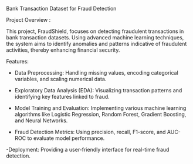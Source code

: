 Bank Transaction Dataset for Fraud Detection

Project Overview :

This project, FraudShield, focuses on detecting fraudulent transactions in bank transaction datasets. Using advanced machine learning techniques, the system aims to identify anomalies and patterns indicative of fraudulent activities, thereby enhancing financial security.

Features:

- Data Preprocessing: Handling missing values, encoding categorical variables, and scaling numerical data.

- Exploratory Data Analysis (EDA): Visualizing transaction patterns and identifying key features linked to fraud.

- Model Training and Evaluation: Implementing various machine learning algorithms like Logistic Regression, Random Forest, Gradient Boosting, and Neural Networks.

- Fraud Detection Metrics: Using precision, recall, F1-score, and AUC-ROC to evaluate model performance.

-Deployment: Providing a user-friendly interface for real-time fraud detection.
